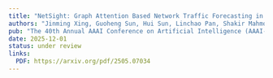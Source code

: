 ```yaml
---
title: "NetSight: Graph Attention Based Network Traffic Forecasting in Computer Networks"
authors: "Jinming Xing, Guoheng Sun, Hui Sun, Linchao Pan, Shakir Mahmood, **Xuanhao Luo**, Muhammad Shahzad"
pub: "The 40th Annual AAAI Conference on Artificial Intelligence (AAAI-26)"
date: 2025-12-01
status: under review
links:
  PDF: https://arxiv.org/pdf/2505.07034
---
```

